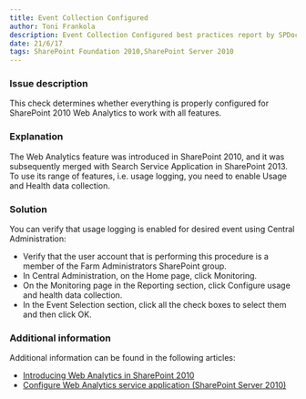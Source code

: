 ```yaml
---
title: Event Collection Configured
author: Toni Frankola
description: Event Collection Configured best practices report by SPDocKit determines whether everything is properly configured for SharePoint 2010 Web Analytics to work with all features.
date: 21/6/17
tags: SharePoint Foundation 2010,SharePoint Server 2010
---
```

### Issue description

This check determines whether everything is properly configured for SharePoint 2010 Web Analytics to work with all features.

### Explanation

The Web Analytics feature was introduced in SharePoint 2010, and it was subsequently merged with Search Service Application in SharePoint 2013. To use its range of features, i.e. usage logging, you need to enable Usage and Health data collection.

### Solution

You can verify that usage logging is enabled for desired event using Central Administration:

* Verify that the user account that is performing this procedure is a member of the Farm Administrators SharePoint group.
* In Central Administration, on the Home page, click Monitoring.
* On the Monitoring page in the Reporting section, click Configure usage and health data collection.
* In the Event Selection section, click all the check boxes to select them and then click OK.

### Additional information

Additional information can be found in the following articles:

* [Introducing Web Analytics in SharePoint 2010](https://blogs.msdn.microsoft.com/ecm/2010/03/20/introducing-web-analytics-in-sharepoint-2010/)
* <a href="https://technet.microsoft.com/en-us/library/gg266382(v=office.14).aspx#section2">Configure Web Analytics service application (SharePoint Server 2010)</a>